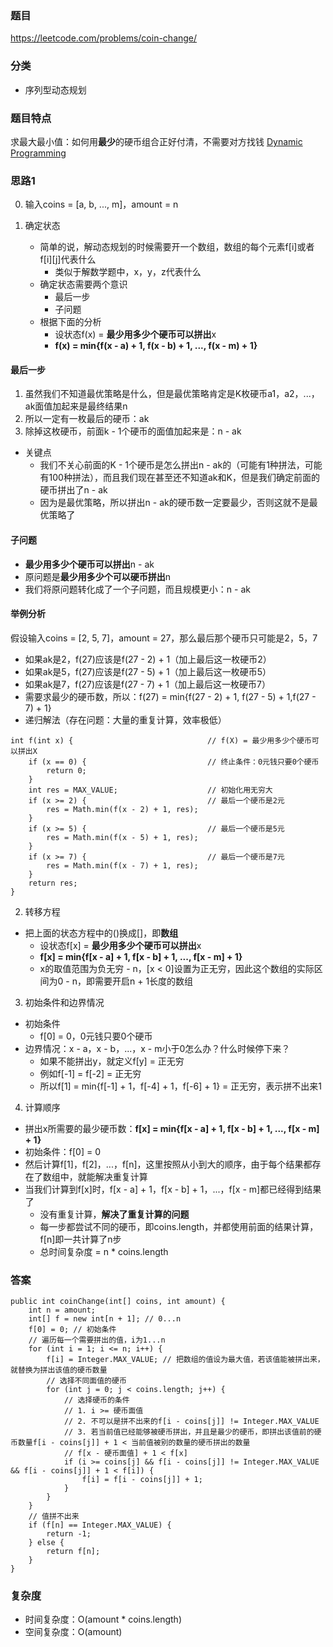 ### 题目
https://leetcode.com/problems/coin-change/

### 分类
* 序列型动态规划

### 题目特点
求最大最小值：如何用**最少**的硬币组合正好付清，不需要对方找钱 [Dynamic Programming](https://github.com/HolmesJJ/CS2040S-Data-Structures-and-Algorithms/wiki/Dynamic-Programming)

### 思路1
0. 输入coins = [a, b, ..., m]，amount = n

1. 确定状态
    * 简单的说，解动态规划的时候需要开一个数组，数组的每个元素f[i]或者f[i][j]代表什么
        * 类似于解数学题中，x，y，z代表什么  
    * 确定状态需要两个意识
        * 最后一步
        * 子问题
    * 根据下面的分析
        * 设状态f(x) = **最少用多少个硬币可以拼出**x
        * **f(x) = min{f(x - a) + 1, f(x - b) + 1, ..., f(x - m) + 1}**

#### 最后一步
1. 虽然我们不知道最优策略是什么，但是最优策略肯定是K枚硬币a1，a2，...，ak面值加起来是最终结果n
2. 所以一定有一枚最后的硬币：ak
3. 除掉这枚硬币，前面k - 1个硬币的面值加起来是：n - ak
* 关键点
    * 我们不关心前面的K - 1个硬币是怎么拼出n - ak的（可能有1种拼法，可能有100种拼法），而且我们现在甚至还不知道ak和K，但是我们确定前面的硬币拼出了n - ak
    * 因为是最优策略，所以拼出n - ak的硬币数一定要最少，否则这就不是最优策略了

#### 子问题
* **最少用多少个硬币可以拼出**n - ak
* 原问题是**最少用多少个可以硬币拼出**n
* 我们将原问题转化成了一个子问题，而且规模更小：n - ak

#### 举例分析
假设输入coins = [2, 5, 7]，amount = 27，那么最后那个硬币只可能是2，5，7
* 如果ak是2，f(27)应该是f(27 - 2) + 1（加上最后这一枚硬币2）
* 如果ak是5，f(27)应该是f(27 - 5) + 1（加上最后这一枚硬币5）
* 如果ak是7，f(27)应该是f(27 - 7) + 1（加上最后这一枚硬币7） 
* 需要求最少的硬币数，所以：f(27) = min{f(27 - 2) + 1, f(27 - 5) + 1,f(27 - 7) + 1}
* 递归解法（存在问题：大量的重复计算，效率极低）
```
int f(int x) {                              // f(X) = 最少用多少个硬币可以拼出X 
    if (x == 0) {                           // 终止条件：0元钱只要0个硬币
        return 0;
    }
    int res = MAX_VALUE;                    // 初始化用无穷大
    if (x >= 2) {                           // 最后一个硬币是2元
        res = Math.min(f(x - 2) + 1, res);
    }
    if (x >= 5) {                           // 最后一个硬币是5元
        res = Math.min(f(x - 5) + 1, res);
    } 
    if (x >= 7) {                           // 最后一个硬币是7元
        res = Math.min(f(x - 7) + 1, res);
    }
    return res;
}
```

2. 转移方程
* 把上面的状态方程中的()换成[]，即**数组**
    * 设状态f[x] = **最少用多少个硬币可以拼出**x
    * **f[x] = min{f[x - a] + 1, f[x - b] + 1, ..., f[x - m] + 1}**
    * x的取值范围为负无穷 - n，[x < 0]设置为正无穷，因此这个数组的实际区间为0 - n，即需要开启n + 1长度的数组

3. 初始条件和边界情况
* 初始条件
    * f[0] = 0，0元钱只要0个硬币
* 边界情况：x - a，x - b，...，x - m小于0怎么办？什么时候停下来？
    * 如果不能拼出y，就定义f[y] = 正无穷
    * 例如f[-1] = f[-2] = 正无穷
    * 所以f[1] = min{f[-1] + 1，f[-4] + 1，f[-6] + 1} = 正无穷，表示拼不出来1

4. 计算顺序
* 拼出x所需要的最少硬币数：**f[x] = min{f[x - a] + 1, f[x - b] + 1, ..., f[x - m] + 1}** 
* 初始条件：f[0] = 0
* 然后计算f[1]，f[2]，...，f[n]，这里按照从小到大的顺序，由于每个结果都存在了数组中，就能解决重复计算
* 当我们计算到f[x]时，f[x - a] + 1，f[x - b] + 1，...，f[x - m]都已经得到结果了
    * 没有重复计算，**解决了重复计算的问题**
    * 每一步都尝试不同的硬币，即coins.length，并都使用前面的结果计算，f[n]即一共计算了n步
    * 总时间复杂度 = n * coins.length

### 答案
```
public int coinChange(int[] coins, int amount) {
    int n = amount;
    int[] f = new int[n + 1]; // 0...n
    f[0] = 0; // 初始条件
    // 遍历每一个需要拼出的值，i为1...n
    for (int i = 1; i <= n; i++) {
        f[i] = Integer.MAX_VALUE; // 把数组的值设为最大值，若该值能被拼出来，就替换为拼出该值的硬币数量
        // 选择不同面值的硬币
        for (int j = 0; j < coins.length; j++) {
            // 选择硬币的条件
            // 1. i >= 硬币面值
            // 2. 不可以是拼不出来的f[i - coins[j]] != Integer.MAX_VALUE
            // 3. 若当前值已经能够被硬币拼出，并且是最少的硬币，即拼出该值前的硬币数量f[i - coins[j]] + 1 < 当前值被别的数量的硬币拼出的数量
            // f[x - 硬币面值] + 1 < f[x]
            if (i >= coins[j] && f[i - coins[j]] != Integer.MAX_VALUE && f[i - coins[j]] + 1 < f[i]) {
                f[i] = f[i - coins[j]] + 1;
            }
        }
    }
    // 值拼不出来
    if (f[n] == Integer.MAX_VALUE) {
        return -1;
    } else {
        return f[n];
    }
}
```

### 复杂度
* 时间复杂度：O(amount * coins.length)
* 空间复杂度：O(amount)
